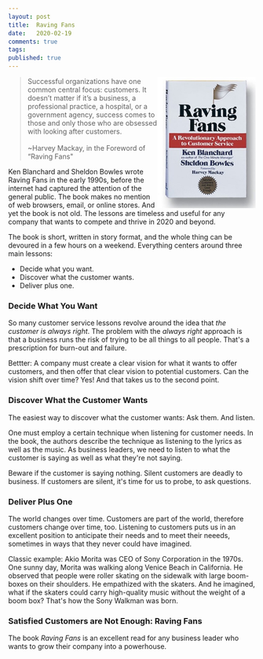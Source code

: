 ```yaml
---
layout: post
title:  Raving Fans
date:   2020-02-19
comments: true
tags: 
published: true
---
```


<img src="/images/raving_fans.jpg" width="200" align="right" alt="Raving Fans by Ken Blanchard and Sheldon Bowles" title="Raving Fans by Ken Blanchard and Sheldon Bowles" />

>Successful organizations have one common central focus: customers. It doesn’t matter if it’s a business, a professional practice, a hospital, or a government agency, success comes to those and only those who are obsessed with looking after customers.
<br/><br/>~Harvey Mackay, in the Foreword of “Raving Fans"

Ken Blanchard and Sheldon Bowles wrote Raving Fans in the early 1990s, before the internet had captured the attention of the general public. The book makes no mention of web browsers, email, or online stores. And yet the book is not old. The lessons are timeless and useful for any company that wants to compete and thrive in 2020 and beyond.

<!--more-->

The book is short, written in story format, and the whole thing can be devoured in a few hours on a weekend. Everything centers around three main lessons:

* Decide what you want.
* Discover what the customer wants.
* Deliver plus one.

### Decide What You Want

So many customer service lessons revolve around the idea that _the customer is always right_. The problem with the _always right_ approach is that a business runs the risk of trying to be all things to all people. 
That's a prescription for burn-out and failure.

Bettter: A company must create a clear vision for what it wants to offer customers, and then offer that clear vision to potential customers. Can the vision shift over time? Yes! And that takes us to the second point.

### Discover What the Customer Wants

The easiest way to discover what the customer wants: Ask them. And listen. 

One must employ a certain technique when listening for customer needs. In the book, the authors describe the technique as listening to the lyrics as well as the music. As business leaders, we need to listen to what the customer is saying as well as what they're not saying.

Beware if the customer is saying nothing. Silent customers are deadly to business. If customers are silent, it's time for us to probe, to ask questions.

### Deliver Plus One

The world changes over time. Customers are part of the world, therefore customers change over time, too. Listening to customers puts us in an excellent position to anticipate their needs and to meet their neeeds, sometimes in ways that they never could have imagined.

Classic example: Akio Morita was CEO of Sony Corporation in the 1970s. One sunny day, Morita was walking along Venice Beach in California. He observed that people were roller skating on the sidewalk with large boom-boxes on their shoulders. He empathized with the skaters. And he imagined, what if the skaters could carry high-quality music without the weight of a boom box? That's how the Sony Walkman was born. 

### Satisfied Customers are Not Enough: Raving Fans

The book _Raving Fans_ is an excellent read for any business leader who wants to grow their company into a powerhouse.

